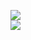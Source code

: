 [![](https://img.shields.io/badge/Made%20With-Github%20Spray-lightgrey.svg?style=for-the-badge&logo=github)](https://github.com/Annihil/github-spray#17471)  
[![](https://i.imgur.com/2DrTn0Z.gif)](https://github.com/Annihil/github-spray)